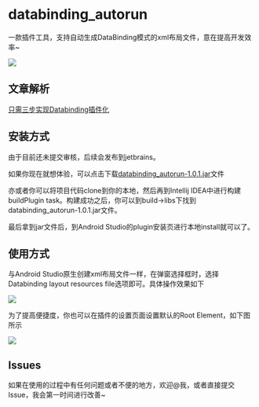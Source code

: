 # databinding_autorun
一款插件工具，支持自动生成DataBinding模式的xml布局文件，意在提高开发效率~

![](https://mmbiz.qpic.cn/mmbiz_gif/rmIMUv3sRicCHbbr6rlys6FAgK2KMxYg8iaDnHWsPyNrBoTm8AVSB8k3XyUql7aHycQAmrZBs6QCRg9nj4walXOQ/640?wx_fmt=gif&tp=webp&wxfrom=5&wx_lazy=1)

## 文章解析

[只需三步实现Databinding插件化](https://mp.weixin.qq.com/s?__biz=MzIzNTc5NDY4Nw==&mid=2247483993&idx=1&sn=1c6d7a776a6f8bdc0ce9786fb0087c46&chksm=e8e0fbc9df9772dfdeef5f174e9325010445ac117d5042ea06a81fb3d38d2c597667047c9e46&token=1514380520&lang=zh_CN#rd)

## 安装方式
由于目前还未提交审核，后续会发布到jetbrains。

如果你现在就想体验，可以点击下载[databinding_autorun-1.0.1.jar](https://github.com/idisfkj/databinding_autorun/raw/master/databinding_autorun-1.0.1.jar)文件

亦或者你可以将项目代码clone到你的本地，然后再到Intellij IDEA中进行构建buildPlugin task。构建成功之后，你可以到build->libs下找到databinding_autorun-1.0.1.jar文件。

最后拿到jar文件后，到Android Studio的plugin安装页进行本地install就可以了。

## 使用方式
与Android Studio原生创建xml布局文件一样，在弹窗选择框时，选择Databinding layout resources file选项即可。具体操作效果如下

![](https://mmbiz.qpic.cn/mmbiz_png/rmIMUv3sRicCHbbr6rlys6FAgK2KMxYg87feWtHcibWZibYyXgweTNrVQxSLP3QGvgb23ZQf7NDIiaAMBIvYs9ROkw/640?wx_fmt=png&tp=webp&wxfrom=5&wx_lazy=1&wx_co=1)

为了提高便捷度，你也可以在插件的设置页面设置默认的Root Element，如下图所示

![](https://mmbiz.qpic.cn/mmbiz_png/rmIMUv3sRicCHbbr6rlys6FAgK2KMxYg8acQNIRPS7qDbwOG8eqGoh69GLaHbS95xvAJSD831xriccIYmG7GXWYA/640?wx_fmt=png&tp=webp&wxfrom=5&wx_lazy=1&wx_co=1)

## Issues
如果在使用的过程中有任何问题或者不便的地方，欢迎@我，或者直接提交Issue，我会第一时间进行改善~